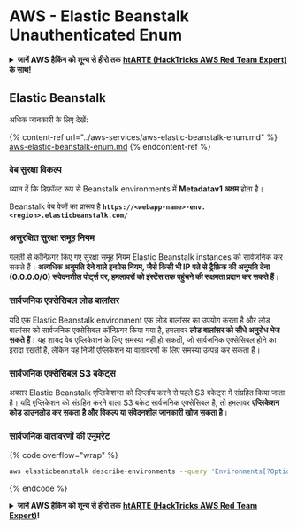 # AWS - Elastic Beanstalk Unauthenticated Enum

<details>

<summary><strong>जानें AWS हैकिंग को शून्य से हीरो तक</strong> <a href="https://training.hacktricks.xyz/courses/arte"><strong>htARTE (HackTricks AWS Red Team Expert)</strong></a> <strong>के साथ!</strong></summary>

HackTricks का समर्थन करने के अन्य तरीके:

* यदि आप अपनी **कंपनी का विज्ञापन HackTricks में देखना चाहते हैं** या **HackTricks को PDF में डाउनलोड करना चाहते हैं** तो [**सब्सक्रिप्शन प्लान्स देखें**](https://github.com/sponsors/carlospolop)!
* [**आधिकारिक PEASS & HackTricks स्वैग**](https://peass.creator-spring.com) प्राप्त करें
* हमारे विशेष [**NFTs**](https://opensea.io/collection/the-peass-family) कलेक्शन, [**The PEASS Family**](https://opensea.io/collection/the-peass-family) खोजें
* **शामिल हों** 💬 [**डिस्कॉर्ड समूह**](https://discord.gg/hRep4RUj7f) या [**टेलीग्राम समूह**](https://t.me/peass) या हमें **ट्विटर** 🐦 [**@hacktricks\_live**](https://twitter.com/hacktricks\_live)\*\* पर फॉलो\*\* करें।
* **हैकिंग ट्रिक्स साझा करें, HackTricks** और [**HackTricks Cloud**](https://github.com/carlospolop/hacktricks-cloud) github repos में PRs सबमिट करके।

</details>

## Elastic Beanstalk

अधिक जानकारी के लिए देखें:

{% content-ref url="../aws-services/aws-elastic-beanstalk-enum.md" %}
[aws-elastic-beanstalk-enum.md](../aws-services/aws-elastic-beanstalk-enum.md)
{% endcontent-ref %}

### वेब सुरक्षा विकल्प

ध्यान दें कि डिफ़ॉल्ट रूप से Beanstalk environments में **Metadatav1 अक्षम** होता है।

Beanstalk वेब पेजों का प्रारूप है **`https://<webapp-name>-env.<region>.elasticbeanstalk.com/`**

### असुरक्षित सुरक्षा समूह नियम

गलती से कॉन्फ़िगर किए गए सुरक्षा समूह नियम Elastic Beanstalk instances को सार्वजनिक कर सकते हैं। **अत्यधिक अनुमति देने वाले इनग्रेस नियम, जैसे किसी भी IP पते से ट्रैफ़िक की अनुमति देना (0.0.0.0/0) संवेदनशील पोर्ट्स पर, हमलावरों को इंस्टेंस तक पहुंचने की सक्षमता प्रदान कर सकते हैं**।

### सार्वजनिक एक्सेसिबल लोड बालांसर

यदि एक Elastic Beanstalk environment एक लोड बालांसर का उपयोग करता है और लोड बालांसर को सार्वजनिक एक्सेसिबल कॉन्फ़िगर किया गया है, हमलावर **लोड बालांसर को सीधे अनुरोध भेज सकते हैं**। यह शायद वेब एप्लिकेशन के लिए समस्या नहीं हो सकती, जो सार्वजनिक एक्सेसिबल होने का इरादा रखती है, लेकिन यह निजी एप्लिकेशन या वातावरणों के लिए समस्या उत्पन्न कर सकता है।

### सार्वजनिक एक्सेसिबल S3 बकेट्स

अक्सर Elastic Beanstalk एप्लिकेशन्स को डिप्लॉय करने से पहले S3 बकेट्स में संग्रहित किया जाता है। यदि एप्लिकेशन को संग्रहित करने वाला S3 बकेट सार्वजनिक एक्सेसिबल है, तो हमलावर **एप्लिकेशन कोड डाउनलोड कर सकता है और विकल्प या संवेदनशील जानकारी खोज सकता है**।

### सार्वजनिक वातावरणों की एनुमरेट

{% code overflow="wrap" %}
```bash
aws elasticbeanstalk describe-environments --query 'Environments[?OptionSettings[?OptionName==`aws:elbv2:listener:80:defaultProcess` && contains(OptionValue, `redirect`)]].{EnvironmentName:EnvironmentName, ApplicationName:ApplicationName, Status:Status}' --output table
```
{% endcode %}

<details>

<summary><strong>जानें AWS हैकिंग को शून्य से हीरो तक</strong> <a href="https://training.hacktricks.xyz/courses/arte"><strong>htARTE (HackTricks AWS Red Team Expert)</strong></a><strong>!</strong></summary>

दूसरे तरीके HackTricks का समर्थन करने के लिए:

* अगर आप अपनी **कंपनी का विज्ञापन HackTricks में देखना चाहते हैं** या **HackTricks को PDF में डाउनलोड करना चाहते हैं** तो [**सब्सक्रिप्शन प्लान्स देखें**](https://github.com/sponsors/carlospolop)!
* [**आधिकारिक PEASS & HackTricks स्वैग**](https://peass.creator-spring.com) प्राप्त करें
* हमारे विशेष [**NFTs**](https://opensea.io/collection/the-peass-family) कलेक्शन, [**The PEASS Family**](https://opensea.io/collection/the-peass-family) खोजें
* **शामिल हों** 💬 [**डिस्कॉर्ड समूह**](https://discord.gg/hRep4RUj7f) या [**टेलीग्राम समूह**](https://t.me/peass) या हमें **ट्विटर** 🐦 [**@hacktricks\_live**](https://twitter.com/hacktricks\_live)\*\* पर फॉलो\*\* करें।
* **हैकिंग ट्रिक्स साझा करें, HackTricks** और [**HackTricks Cloud**](https://github.com/carlospolop/hacktricks-cloud) github repos में PRs सबमिट करके।

</details>

